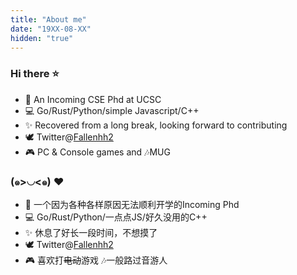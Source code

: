 ```yaml
---
title: "About me"
date: "19XX-08-XX"
hidden: "true"
---
```

### Hi there ⭐

 - 📕 An Incoming CSE Phd at UCSC
 - 💻 Go/Rust/Python/simple Javascript/C++
 - ✨ Recovered from a long break, looking forward to contributing
 - 🕊 Twitter@[Fallenhh2](https://twitter.com/Fallenhh2)
 - 🎮 PC & Console games and 🎶MUG
### (๑>◡<๑) ❤

 - 📕 一个因为各种各样原因无法顺利开学的Incoming Phd
 - 💻 Go/Rust/Python/一点点JS/好久没用的C++
 - ✨ 休息了好长一段时间，不想摸了
 - 🕊 Twitter@[Fallenhh2](https://twitter.com/Fallenhh2)
 - 🎮 喜欢打~~电动~~游戏 🎶一般路过音游人